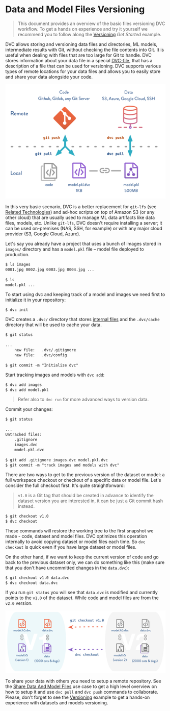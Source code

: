 # Data and Model Files Versioning

> This document provides an overview of the basic files versioning DVC workflow.
> To get a hands on experience and try it yourself we recommend you to follow
> along the [Versioning](/doc/get-started/example-versioning) _Get Started_
> example.

DVC allows storing and versioning data files and directories, ML models,
intermediate results with Git, without checking the file contents into Git. It
is useful when dealing with files that are too large for Git to handle. DVC
stores information about your data file in a special
[DVC-file](/doc/user-guide/dvc-file-format), that has a description of a file
that can be used for versioning. DVC supports various types of remote locations
for your data files and allows you to easily store and share your data alongside
your code.

![](/static/img/model-versioning-diagram.png)

In this very basic scenario, DVC is a better replacement for `git-lfs` (see
[Related Technologies](/doc/understanding-dvc/related-technologies)) and ad-hoc
scripts on top of Amazon S3 (or any other cloud) that are usually used to manage
ML <abbr>data artifacts</abbr> like data files, models, etc. Unlike `git-lfs`,
DVC doesn't require installing a server; it can be used on-premises (NAS, SSH,
for example) or with any major cloud provider (S3, Google Cloud, Azure).

Let's say you already have a <abbr>project</abbr> that uses a bunch of images
stored in `images/` directory and has a `model.pkl` file – model file deployed
to production.

```dvc
$ ls images
0001.jpg 0002.jpg 0003.jpg 0004.jpg ...

$ ls
model.pkl ...
```

To start using dvc and keeping track of a model and images we need first to
initialize it in your repository:

```dvc
$ dvc init
```

DVC creates a `.dvc/` directory that stores
[internal files](/doc/user-guide/dvc-files-and-directories) and the `.dvc/cache`
directory that will be used to cache your data.

```dvc
$ git status

...
    new file:   .dvc/.gitignore
    new file:   .dvc/config

$ git commit -m "Initialize dvc"
```

Start tracking images and models with `dvc add`:

```dvc
$ dvc add images
$ dvc add model.pkl
```

> Refer also to `dvc run` for more advanced ways to version data.

Commit your changes:

```dvc
$ git status

...
Untracked files:
    .gitignore
    images.dvc
    model.pkl.dvc

$ git add .gitignore images.dvc model.pkl.dvc
$ git commit -m "track images and models with dvc"
```

There are two ways to get to the previous version of the dataset or model: a
full <abbr>workspace</abbr> checkout or checkout of a specific data or model
file. Let's consider the full checkout first. It's quite straightforward:

> `v1.0` is a Git tag that should be created in advance to identify the dataset
> version you are interested in, it can be just a Git commit hash instead.

```dvc
$ git checkout v1.0
$ dvc checkout
```

These commands will restore the working tree to the first snapshot we made -
code, dataset and model files. DVC optimizes this operation internally to avoid
copying dataset or model files each time. So `dvc checkout` is quick even if you
have large dataset or model files.

On the other hand, if we want to keep the current version of code and go back to
the previous dataset only, we can do something like this (make sure that you
don't have uncommitted changes in the `data.dvc`):

```dvc
$ git checkout v1.0 data.dvc
$ dvc checkout data.dvc
```

If you run `git status` you will see that `data.dvc` is modified and currently
points to the `v1.0` of the dataset. While code and model files are from the
`v2.0` version.

![](/static/img/versioning.png)

To share your data with others you need to setup a remote repository. See the
[Share Data And Model Files](/doc/use-cases/share-data-and-model-files) use case
to get a high level overview on how to setup it and use `dvc pull` and
`dvc push` commands to collaborate. Please, don't forget to see the
[Versioning](/doc/get-started/example-versioning) example to get a hands-on
experience with datasets and models versioning.
